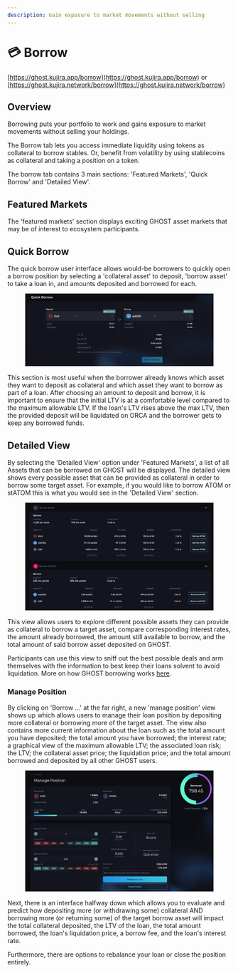 ```yaml
---
description: Gain exposure to market movements without selling
---
```


# 💳 Borrow

[https://ghost.kujira.app/borrow](https://ghost.kujira.app/borrow) or [https://ghost.kujira.network/borrow](https://ghost.kujira.network/borrow)

## Overview

Borrowing puts your portfolio to work and gains exposure to market movements without selling your holdings.&#x20;

The Borrow tab lets you access immediate liquidity using tokens as collateral to borrow stables. Or, benefit from volatility by using stablecoins as collateral and taking a position on a token.&#x20;

The borrow tab contains 3 main sections: 'Featured Markets', 'Quick Borrow'  and 'Detailed View'.&#x20;

## Featured Markets

The 'featured markets' section displays exciting GHOST asset markets that may be of interest to ecosystem participants.

## Quick Borrow

The quick borrow user interface allows would-be borrowers to quickly open a borrow position by selecting a 'collateral asset' to deposit, 'borrow asset' to take a loan in, and amounts deposited and borrowed for each. &#x20;

<figure><img src="../../.gitbook/assets/Quick Borrow.png" alt=""><figcaption></figcaption></figure>

This section is most useful when the borrower already knows which asset they want to deposit as collateral and which asset they want to borrow as part of a loan. After choosing an amount to deposit and borrow, it is important to ensure that the initial LTV is at a comfortable level compared to the maximum allowable LTV. If the loan's LTV rises above the max LTV, then the provided deposit will be liquidated on ORCA and the borrower gets to keep any borrowed funds.&#x20;

## Detailed View

By selecting the 'Detailed View' option under 'Featured Markets', a list of all Assets that can be borrowed on GHOST will be displayed. The detailed view shows every possible asset that can be provided as collateral in order to borrow some target asset. For example, if you would like to borrow ATOM or stATOM this is what you would see in the 'Detailed View' section.&#x20;

<figure><img src="../../.gitbook/assets/Detailed View ATOM stATOM.png" alt=""><figcaption></figcaption></figure>

This view allows users to explore different possible assets they can provide as collateral to borrow a target asset, compare corresponding interest rates, the amount already borrowed, the amount still available to borrow, and the total amount of said borrow asset deposited on GHOST.

Participants can use this view to sniff out the best possible deals and arm themselves with the information to best keep their loans solvent to avoid liquidation. More on how GHOST borrowing works [here](basics.md#borrowing-on-ghost).&#x20;

### Manage Position

By clicking on 'Borrow ...' at the far right, a new 'manage position' view shows up which allows users to manage their loan position by depositing more collateral or borrowing more of the target asset. The view also contains more current information about the loan such as the total amount you have deposited; the total amount you have borrowed; the interest rate; a graphical view of the maximum allowable LTV; the associated loan risk; the LTV; the collateral asset price; the liquidation price; and the total amount borrowed and deposited by all other GHOST users.

<figure><img src="../../.gitbook/assets/Manage Asset.png" alt=""><figcaption></figcaption></figure>

Next, there is an interface halfway down which allows you to evaluate and predict how depositing more (or withdrawing some) collateral AND borrowing more (or returning some) of the target borrow asset will impact the total collateral deposited, the LTV of the loan, the total amount borrowed, the loan's liquidation price, a borrow fee, and the loan's interest rate.

Furthermore, there are options to rebalance your loan or close the position entirely.&#x20;
